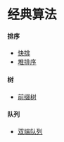 # 经典算法

#### 排序
- [快排](./sort/qsort.py)
- [堆排序](./sort/heap_sort.py)

#### 树
- [前缀树](./tree/trie.py)

#### 队列
- [双端队列](./queue/deque.py)
